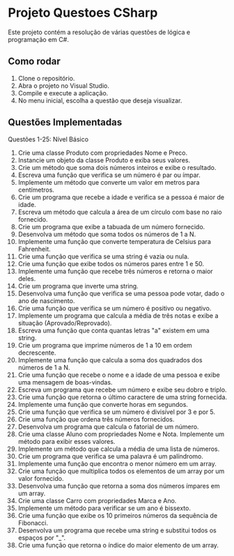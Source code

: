 # Projeto Questoes CSharp

Este projeto contém a resolução de várias questões de lógica e programação em C#.

## Como rodar

1. Clone o repositório.
2. Abra o projeto no Visual Studio.
3. Compile e execute a aplicação.
4. No menu inicial, escolha a questão que deseja visualizar.

## Questões Implementadas

Questões 1-25: Nível Básico
1. Crie uma classe Produto com propriedades Nome e Preco.
2. Instancie um objeto da classe Produto e exiba seus valores.
3. Crie um método que soma dois números inteiros e exibe o resultado.
4. Escreva uma função que verifica se um número é par ou ímpar.
5. Implemente um método que converte um valor em metros para centímetros.
6. Crie um programa que recebe a idade e verifica se a pessoa é maior de idade.
7. Escreva um método que calcula a área de um círculo com base no raio fornecido.
8. Crie um programa que exibe a tabuada de um número fornecido.
9. Desenvolva um método que soma todos os números de 1 a N.
10. Implemente uma função que converte temperatura de Celsius para Fahrenheit.
11. Crie uma função que verifica se uma string é vazia ou nula.
12. Crie uma função que exibe todos os números pares entre 1 e 50.
13. Implemente uma função que recebe três números e retorna o maior deles.
14. Crie um programa que inverte uma string.
15. Desenvolva uma função que verifica se uma pessoa pode votar, dado o ano de nascimento.
16. Crie uma função que verifica se um número é positivo ou negativo.
17. Implemente um programa que calcula a média de três notas e exibe a situação
(Aprovado/Reprovado).
18. Escreva uma função que conta quantas letras "a" existem em uma string.
19. Crie um programa que imprime números de 1 a 10 em ordem decrescente.
20. Implemente uma função que calcula a soma dos quadrados dos números de 1 a N.
21. Crie uma função que recebe o nome e a idade de uma pessoa e exibe uma mensagem de
boas-vindas.
22. Escreva um programa que recebe um número e exibe seu dobro e triplo.
23. Crie uma função que retorna o último caractere de uma string fornecida.
24. Implemente uma função que converte horas em segundos.
25. Crie uma função que verifica se um número é divisível por 3 e por 5.
26. Crie uma função que ordena três números fornecidos.
27. Desenvolva um programa que calcula o fatorial de um número.
28. Crie uma classe Aluno com propriedades Nome e Nota. Implemente um método para exibir
esses valores.
29. Implemente um método que calcula a média de uma lista de números.
30. Crie um programa que verifica se uma palavra é um palíndromo.
31. Implemente uma função que encontra o menor número em um array.
32. Crie uma função que multiplica todos os elementos de um array por um valor fornecido.
33. Desenvolva uma função que retorna a soma dos números ímpares em um array.
34. Crie uma classe Carro com propriedades Marca e Ano.
35. Implemente um método para verificar se um ano é bissexto.
36. Crie uma função que exibe os 10 primeiros números da sequência de Fibonacci.
37. Desenvolva um programa que recebe uma string e substitui todos os espaços por "_".
38. Crie uma função que retorna o índice do maior elemento de um array.
